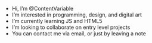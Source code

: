 - Hi, I’m @ContentVariable
- I’m interested in programming, design, and digital art
- I’m currently learning JS and HTML5
- I’m looking to collaborate on entry level projects
- You can contact me via email, or just by leaving a note

